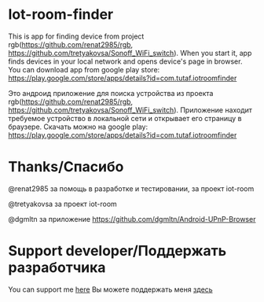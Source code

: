 # Iot-room-finder
Тhis is app for finding device from project rgb(https://github.com/renat2985/rgb, https://github.com/tretyakovsa/Sonoff_WiFi_switch). When you start it, app finds devices in your local network and opens device's page in browser. You can download app from google play store: https://play.google.com/store/apps/details?id=com.tutaf.iotroomfinder

Это андроид приложение для поиска устройства из проекта rgb(https://github.com/renat2985/rgb, https://github.com/tretyakovsa/Sonoff_WiFi_switch). Приложение находит требуемое устройство в локальной сети и открывает его страницу в браузере. Скачать можно на google play: https://play.google.com/store/apps/details?id=com.tutaf.iotroomfinder

# Thanks/Спасибо
@renat2985 за помощь в разработке и тестировании, за проект iot-room

@tretyakovsa за проект iot-room

@dgmltn за приложение https://github.com/dgmltn/Android-UPnP-Browser

# Support developer/Поддержать разработчика
You can support me [here](https://www.paypal.me/OlegCernisov)
Вы можете поддержать меня [здесь](https://www.paypal.me/OlegCernisov) 
